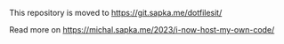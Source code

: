 

This repository is moved to https://git.sapka.me/dotfilesit/

Read more on https://michal.sapka.me/2023/i-now-host-my-own-code/

